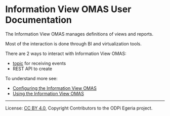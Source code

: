 <!-- SPDX-License-Identifier: CC-BY-4.0 -->
<!-- Copyright Contributors to the ODPi Egeria project. -->

# Information View OMAS User Documentation

The Information View OMAS manages definitions of views and reports.

Most of the interaction is done through BI and virtualization tools.

There are 2 ways to interact with Information View OMAS:

* [topic](/java-events) for receiving events  
* REST API to create 



To understand more see:

* [Configuring the Information View OMAS](../../information-view-server/docs/configuration)
* [Using the Information View OMAS](../scenarios)


----
License: [CC BY 4.0](https://creativecommons.org/licenses/by/4.0/),
Copyright Contributors to the ODPi Egeria project.